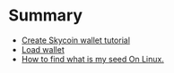 # Summary

* [Create Skycoin wallet tutorial](README.md)
* [Load wallet](load-wallet.md)
* [How to find what is my seed On Linux.](how-to-find-what-is-my-seed-on-linux.md)

